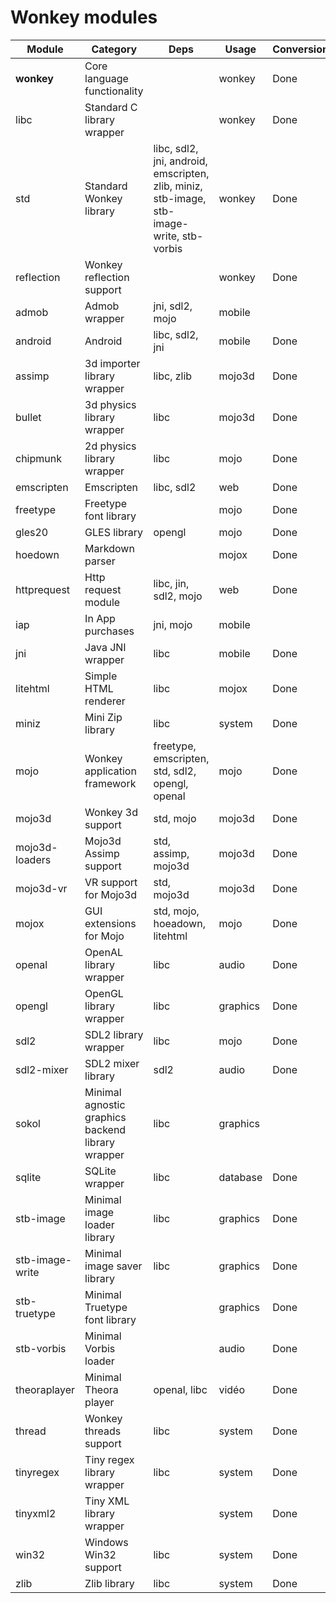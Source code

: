 # Wonkey modules

| Module          | Category                                          | Deps                                                         | Usage    | Conversion |
| --------------- | ------------------------------------------------- | ------------------------------------------------------------ | -------- | ---------- |
| **wonkey**      | Core language functionality                       |                                                              | wonkey   | Done       |
| libc            | Standard C library wrapper                        |                                                              | wonkey   | Done       |
| std             | Standard Wonkey library                           | libc, sdl2, jni, android, emscripten, zlib, miniz, stb-image, stb-image-write, stb-vorbis | wonkey   | Done       |
| reflection      | Wonkey reflection support                         |                                                              | wonkey   | Done       |
| admob           | Admob wrapper                                     | jni, sdl2, mojo                                              | mobile   |            |
| android         | Android                                           | libc, sdl2, jni                                              | mobile   | Done       |
| assimp          | 3d importer library wrapper                       | libc, zlib                                                   | mojo3d   | Done       |
| bullet          | 3d physics library wrapper                        | libc                                                         | mojo3d   | Done       |
| chipmunk        | 2d physics library wrapper                        | libc                                                         | mojo     | Done       |
| emscripten      | Emscripten                                        | libc, sdl2                                                   | web      | Done       |
| freetype        | Freetype font library                             |                                                              | mojo     | Done       |
| gles20          | GLES library                                      | opengl                                                       | mojo     | Done       |
| hoedown         | Markdown parser                                   |                                                              | mojox    | Done       |
| httprequest     | Http request module                               | libc, jin, sdl2, mojo                                        | web      | Done       |
| iap             | In App purchases                                  | jni, mojo                                                    | mobile   |            |
| jni             | Java JNI wrapper                                  | libc                                                         | mobile   | Done       |
| litehtml        | Simple HTML renderer                              | libc                                                         | mojox    | Done       |
| miniz           | Mini Zip library                                  | libc                                                         | system   | Done       |
| mojo            | Wonkey application framework                      | freetype, emscripten, std, sdl2, opengl, openal              | mojo     | Done       |
| mojo3d          | Wonkey 3d support                                 | std, mojo                                                    | mojo3d   | Done       |
| mojo3d-loaders  | Mojo3d Assimp support                             | std, assimp, mojo3d                                          | mojo3d   | Done       |
| mojo3d-vr       | VR support for Mojo3d                             | std, mojo3d                                                  | mojo3d   | Done       |
| mojox           | GUI extensions for Mojo                           | std, mojo, hoeadown, litehtml                                | mojo     | Done       |
| openal          | OpenAL library wrapper                            | libc                                                         | audio    | Done       |
| opengl          | OpenGL library wrapper                            | libc                                                         | graphics | Done       |
| sdl2            | SDL2 library wrapper                              | libc                                                         | mojo     | Done       |
| sdl2-mixer      | SDL2 mixer library                                | sdl2                                                         | audio    | Done       |
| sokol           | Minimal agnostic graphics backend library wrapper | libc                                                         | graphics |            |
| sqlite          | SQLite wrapper                                    | libc                                                         | database | Done       |
| stb-image       | Minimal image loader library                      | libc                                                         | graphics | Done       |
| stb-image-write | Minimal image saver library                       | libc                                                         | graphics | Done       |
| stb-truetype    | Minimal Truetype font library                     |                                                              | graphics | Done       |
| stb-vorbis      | Minimal Vorbis loader                             |                                                              | audio    | Done       |
| theoraplayer    | Minimal Theora player                             | openal, libc                                                 | vidéo    | Done       |
| thread          | Wonkey threads support                            | libc                                                         | system   | Done       |
| tinyregex       | Tiny regex library wrapper                        | libc                                                         | system   | Done       |
| tinyxml2        | Tiny XML library wrapper                          |                                                              | system   | Done       |
| win32           | Windows Win32 support                             | libc                                                         | system   | Done       |
| zlib            | Zlib library                                      | libc                                                         | system   | Done       |

